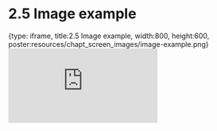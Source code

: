 # 2.5 Image example
 
{type: iframe, title:2.5 Image example, width:800, height:600, poster:resources/chapt_screen_images/image-example.png}
![](http://science.c-moor.org/CURE-MicrobialMysteries/image-example.html)
 

 
